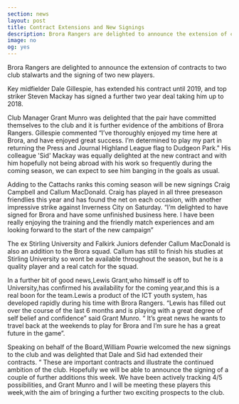 ```yaml
---
section: news
layout: post
title: Contract Extensions and New Signings
description: Brora Rangers are delighted to announce the extension of contracts to two club stalwarts and the signing of two new players.
image: no
og: yes
---
```

Brora Rangers are delighted to announce the extension of contracts to two club stalwarts and the signing of two new players.

Key midfielder Dale Gillespie, has extended his contract until 2019, and top striker Steven Mackay has signed a further two year deal taking him up to 2018.

Club Manager Grant Munro was delighted that the pair have committed themselves to the club and it is further evidence of the ambitions of Brora Rangers. Gillespie commented “I’ve thoroughly enjoyed my time here at Brora, and have enjoyed great success. I’m determined to play my part in returning the Press and Journal Highland League flag to Dudgeon Park." His colleague 'Sid' Mackay was equally delighted at the new contract and with him hopefully not being abroad with his work so frequently during the coming season, we can expect to see him banging in the goals as usual.

Adding to the Cattachs  ranks this coming season will be new signings  Craig Campbell and Callum MacDonald. Craig has played  in all three preseason friendlies this year and has found the net on each occasion, with another impressive strike against Inverness City on Saturday. “I’m delighted to have signed for Brora and have some unfinished business here. I have been really enjoying the training and the friendly match experiences and am looking forward to the start of the new campaign”
 
The ex Stirling University and Falkirk Juniors defender Callum MacDonald is also an addition to the Brora squad. Callum has still to finish his studies at Stirling University so wont be available throughout the season, but he is a quality player and a real catch for the squad.
 
In a further bit of good news,Lewis Grant,who himself is off to University,has confirmed his availability for the coming year,and this is a real boon for the team.Lewis a product of the ICT youth system, has developed rapidly during his time with Brora Rangers. “Lewis has filled out over the course of the last 6 months and is playing with a great degree of self belief and confidence” said Grant Munro. “ It’s great news he wants to travel back at the weekends to play for Brora and I’m sure he has a great future in the game”.
 
Speaking on behalf of the Board,William Powrie welcomed the new signings to the club and was delighted that Dale and Sid had extended their contracts. “ These are important contracts and illustrate the continued ambition of the club. Hopefully we will be able to announce the signing of a couple of further additions this week. We have been actively tracking 4/5 possibilities, and Grant Munro and I will be meeting these players this week,with the aim of bringing a further two exciting prospects to the club.